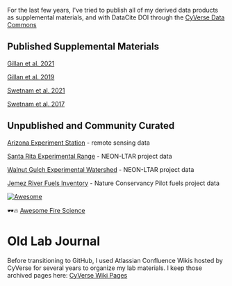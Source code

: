 For the last few years, I've tried to publish all of my derived data products as supplemental materials, and with DataCite DOI through the [CyVerse Data Commons](https://datacommons.cyverse.org)

## Published Supplemental Materials

[Gillan et al. 2021](https://datacommons.cyverse.org/browse/iplant/home/shared/commons_repo/curated/Gillan_Ecosphere_2021)

[Gillan et al. 2019](https://datacommons.cyverse.org/browse/iplant/home/shared/commons_repo/curated/Gillan_et_al_RAMA_2019)

[Swetnam et al. 2021](https://data.cyverse.org/dav-anon/iplant/home/tswetnam/emsi)

[Swetnam et al. 2017](https://esajournals.onlinelibrary.wiley.com/action/downloadSupplement?doi=10.1002%2Fecs2.1797&file=ecs21797-sup-0003-AppendixS3.pdf)

## Unpublished and Community Curated

[Arizona Experiment Station]() - remote sensing data  

[Santa Rita Experimental Range]() - NEON-LTAR project data

[Walnut Gulch Experimental Watershed]() - NEON-LTAR project data

[Jemez River Fuels Inventory]() - Nature Conservancy Pilot fuels project data

[![Awesome](https://cdn.rawgit.com/sindresorhus/awesome/d7305f38d29fed78fa85652e3a63e154dd8e8829/media/badge.svg)](https://github.com/sindresorhus/awesome)

🕶️🔥 [Awesome Fire Science](https://github.com/tyson-swetnam/awesome-fire-science)

# Old Lab Journal

Before transitioning to GitHub, I used Atlassian Confluence Wikis hosted by CyVerse for several years to organize my lab materials. I keep those archived pages here: [CyVerse Wiki Pages](https://cyverse.atlassian.net/wiki/spaces/~tyson_swetnam/overview)
